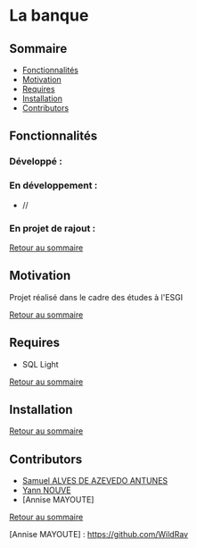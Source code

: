 # La banque

## Sommaire

* [Fonctionnalités](#fonctionnalités)
* [Motivation](#motivation)
* [Requires](#requires)
* [Installation](#installation)
* [Contributors](#contributors)

## Fonctionnalités

### Développé :


### En développement :
* //

### En projet de rajout :

[Retour au sommaire](#sommaire)
## Motivation

Projet réalisé dans le cadre des études à l'ESGI

[Retour au sommaire](#sommaire)
## Requires

* SQL Light

[Retour au sommaire](#sommaire)
## Installation

[Retour au sommaire](#sommaire)
## Contributors

* [Samuel ALVES DE AZEVEDO ANTUNES]
* [Yann NOUVE]
* [Annise MAYOUTE]

[Retour au sommaire](#sommaire)

[Samuel ALVES DE AZEVEDO ANTUNES]: <https://github.com/NeverTwice>
[Yann NOUVE]: <https://github.com/chateux>
[Annise MAYOUTE] :  <https://github.com/WildRav>